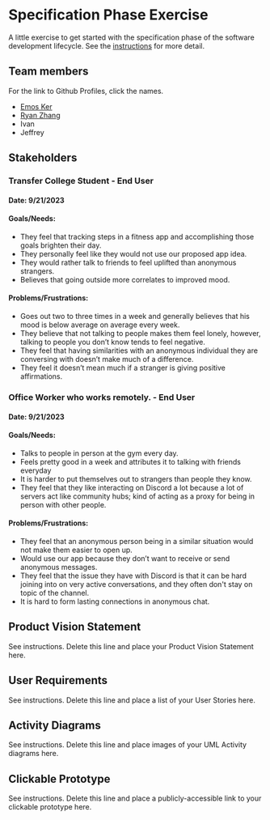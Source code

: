 # Specification Phase Exercise

A little exercise to get started with the specification phase of the software development lifecycle. See the [instructions](instructions.md) for more detail.

## Team members

For the link to Github Profiles, click the names.

- [Emos Ker](https://github.com/Capksz)
- [Ryan Zhang](https://github.com/CouriersRyan)
- Ivan
- Jeffrey  

## Stakeholders

### Transfer College Student - End User  
#### Date: 9/21/2023
#### Goals/Needs:
- They feel that tracking steps in a fitness app and accomplishing those goals brighten their day.
- They personally feel like they would not use our proposed app idea.
- They would rather talk to friends to feel uplifted than anonymous strangers.
- Believes that going outside more correlates to improved mood.
#### Problems/Frustrations:
- Goes out two to three times in a week and generally believes that his mood is below average on average every week.
- They believe that not talking to people makes them feel lonely, however, talking to people you don’t know tends to feel negative.
- They feel that having similarities with an anonymous individual they are conversing with doesn’t make much of a difference.
- They feel it doesn’t mean much if a stranger is giving positive affirmations.

  
  
### Office Worker who works remotely. - End User
#### Date: 9/21/2023
#### Goals/Needs:
- Talks to people in person at the gym every day.
- Feels pretty good in a week and attributes it to talking with friends everyday
- It is harder to put themselves out to strangers than people they know.
- They feel that they like interacting on Discord a lot because a lot of servers act like community hubs; kind of acting as a proxy for being in person with other people.
#### Problems/Frustrations:
- They feel that an anonymous person being in a similar situation would not make them easier to open up.
- Would use our app because they don’t want to receive or send anonymous messages.
- They feel that the issue they have with Discord is that it can be hard joining into on very active conversations, and they often don't stay on topic of the channel.
- It is hard to form lasting connections in anonymous chat.

  
  
## Product Vision Statement

See instructions. Delete this line and place your Product Vision Statement here.

## User Requirements

See instructions. Delete this line and place a list of your User Stories here.

## Activity Diagrams

See instructions. Delete this line and place images of your UML Activity diagrams here.

## Clickable Prototype

See instructions. Delete this line and place a publicly-accessible link to your clickable prototype here.
